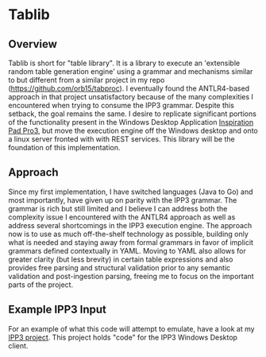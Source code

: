 # Tablib


## Overview
Tablib is short for "table library".  It is a library to execute an 'extensible random table generation engine' using a grammar and mechanisms similar to but different from a similar project in my repo (https://github.com/orb15/tabproc). I eventually found the ANTLR4-based approach in that project unsatisfactory because of the many complexities I encountered when trying to consume the IPP3 grammar. Despite this setback, the goal remains the same. I desire to replicate significant portions of the functionality present in the Windows Desktop Application [Inspiration Pad Pro3](http://www.nbos.com/products/inspiration-pad-pro), but move the execution engine off the Windows desktop and onto a linux server fronted with with REST services. This library will be the foundation of this implementation.

## Approach
Since my first implementation, I have switched languages (Java to Go) and most importantly, have given up on parity with the IPP3 grammar. The grammar is rich but still limited and I believe I can address both the complexity issue I encountered with the ANTLR4 approach as well as address several shortcomings in the IPP3 execution engine. The approach now is to use as much off-the-shelf technology as possible, building only what is needed and staying away from formal grammars in favor of implicit grammars defined contextually in YAML. Moving to YAML also allows for greater clarity (but less brevity) in certain table expressions and also provides free parsing and structural validation prior to any semantic validation and post-ingestion parsing, freeing me to focus on the important parts of the project.

## Example IPP3 Input
For an example of what this code will attempt to emulate, have a look at my [IPP3 project](https:/github.com/orb15/ipp3).  This project holds "code" for the IPP3 Windows Desktop client.
